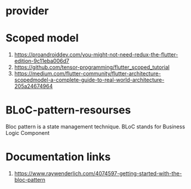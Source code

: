 

# provider




# Scoped model
1. https://proandroiddev.com/you-might-not-need-redux-the-flutter-edition-9c11eba006d7 
2. https://github.com/tensor-programming/flutter_scoped_tutorial 
3. https://medium.com/flutter-community/flutter-architecture-scopedmodel-a-complete-guide-to-real-world-architecture-205a24674964



# BLoC-pattern-resourses
Bloc pattern is a state management technique. BLoC stands for Business Logic Component

# Documentation links 
1. https://www.raywenderlich.com/4074597-getting-started-with-the-bloc-pattern  


